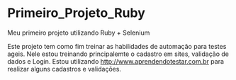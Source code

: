 # Primeiro_Projeto_Ruby
Meu primeiro projeto utilizando Ruby + Selenium

Este projeto tem como fim treinar as habilidades de automação para testes ageis.
Nele estou treinando principalemte o cadastro em sites, validação de dados e Login.
Estou utilizando http://www.aprendendotestar.com.br para realizar alguns cadastros e validações.
